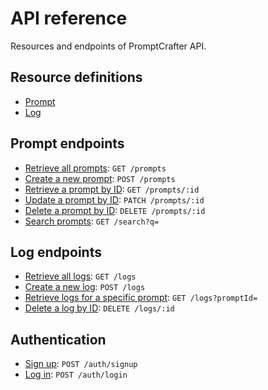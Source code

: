 # API reference

Resources and endpoints of PromptCrafter API.

## Resource definitions

- [Prompt](resources/prompt.md)
- [Log](resources/log.md)

## Prompt endpoints

- [Retrieve all prompts](endpoints/get-prompts.md): `GET /prompts`
- [Create a new prompt](endpoints/post-prompts.md): `POST /prompts`
- [Retrieve a prompt by ID](endpoints/get-prompts-id.md): `GET /prompts/:id`
- [Update a prompt by ID](endpoints/patch-prompts-id.md): `PATCH /prompts/:id`
- [Delete a prompt by ID](endpoints/delete-prompts-id.md): `DELETE /prompts/:id`
- [Search prompts](endpoints/get-search.md): `GET /search?q=`

## Log endpoints

- [Retrieve all logs](endpoints/get-logs.md): `GET /logs`
- [Create a new log](endpoints/post-logs.md): `POST /logs`
- [Retrieve logs for a specific prompt](endpoints/get-logs-by-prompt.md): `GET /logs?promptId=`
- [Delete a log by ID](endpoints/delete-logs-id.md): `DELETE /logs/:id`

## Authentication

- [Sign up](endpoints/post-auth-signup.md): `POST /auth/signup`
- [Log in](endpoints/post-auth-login.md): `POST /auth/login`
